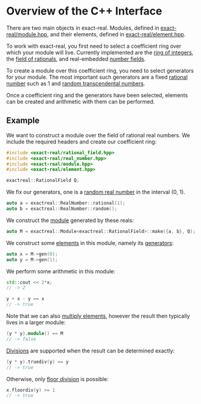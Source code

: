 # Overview of the C++ Interface

There are two main objects in exact-real. Modules, defined in
[exact-real/module.hpp](), and their elements, defined in [exact-real/element.hpp]().

To work with exact-real, you first need to select a coefficient ring over which
your module will live. Currently implemented are the [ring of integers](<>
"exactreal::IntegerRing"), the [field of rationals](<>
"exactreal::RationalField"), and real-embedded [number fields](<> "exactreal::NumberField").

To create a module over this coefficient ring, you need to select generators
for your module. The most important such generators are a fixed [rational
number](<> "exactreal::RealNumber::rational") such as 1 and [random
transcendental numbers](<> "exactreal::RealNumber::random").

Once a coefficient ring and the generators have been selected, elements can be created and arithmetic with them can be performed.

## Example

We want to construct a module over the field of rational real numbers.  We
include the required headers and create our coefficient ring:

```cpp
#include <exact-real/rational_field.hpp>
#include <exact-real/real_number.hpp>
#include <exact-real/module.hpp>
#include <exact-real/element.hpp>

exactreal::RationalField Q;
```

We fix our generators, one is a [random real number](<>
"exactreal::RealNumber::random") in the interval (0, 1).

```cpp
auto a = exactreal::RealNumber::rational(1);
auto b = exactreal::RealNumber::random();
```

We construct the [module](<> "exactreal::Module") generated by these reals:

```cpp
auto M = exactreal::Module<exactreal::RationalField>::make({a, b}, Q);
```

We construct some [elements](<> "exactreal::Element") in this module, namely its [generators](<> "exactreal::Module::gen"):
```cpp
auto x = M->gen(0);
auto y = M->gen(1);
```

We perform some arithmetic in this module:

```cpp
std::cout << 2*x;
// -> 2

y + x - y == x
// -> true
```

Note that we can also [multiply elements](<>
"exactreal::Element::operator*="), however the result then typically lives in
a larger module:

```cpp
(y * y).module() == M
// -> false
```

[Divisions](<> "exactreal::Element::truediv") are supported when the
result can be determined exactly:

```cpp
(y * y).truediv(y) == y
// -> true
```

Otherwise, only [floor division](<> "exactreal::Element::floordiv") is possible:

```cpp
x.floordiv(y) >= 1
// -> true
```
